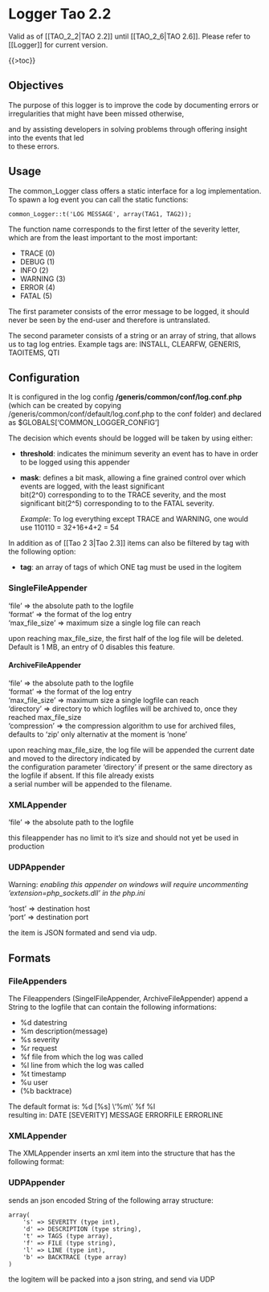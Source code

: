 <!--
parent:
    title: Logger
author:
    - 'Joel Bout'
created_at: '2015-10-28 13:26:22'
updated_at: '2015-10-28 13:26:22'
tags:
    - Logger
-->

Logger Tao 2.2
==============

Valid as of [[TAO\_2\_2|TAO 2.2]] until [[TAO\_2\_6|TAO 2.6]]. Please refer to [[Logger]] for current version.

{{\>toc}}

Objectives
----------

The purpose of this logger is to improve the code by documenting errors or irregularities that might have been missed otherwise,<br/>

and by assisting developers in solving problems through offering insight into the events that led\
to these errors.

Usage
-----

The common\_Logger class offers a static interface for a log implementation. To spawn a log event you can call the static functions:

    common_Logger::t('LOG MESSAGE', array(TAG1, TAG2));

The function name corresponds to the first letter of the severity letter, which are from the least important to the most important:

-   TRACE (0)
-   DEBUG (1)
-   INFO (2)
-   WARNING (3)
-   ERROR (4)
-   FATAL (5)

The first parameter consists of the error message to be logged, it should never be seen by the end-user and therefore is untranslated.

The second parameter consists of a string or an array of string, that allows us to tag log entries. Example tags are: INSTALL, CLEARFW, GENERIS, TAOITEMS, QTI

Configuration
-------------

It is configured in the log config **/generis/common/conf/log.conf.php** (which can be created by copying /generis/common/conf/default/log.conf.php to the conf folder) and declared as \$GLOBALS[‘COMMON\_LOGGER\_CONFIG’]

The decision which events should be logged will be taken by using either:

-   **threshold**: indicates the minimum severity an event has to have in order to be logged using this appender
-   **mask**: defines a bit mask, allowing a fine grained control over which events are logged, with the least significant\
    bit(2\^0) corresponding to to the TRACE severity, and the most significant bit(2\^5) corresponding to to the FATAL severity.<br/>

    *Example*: To log everything except TRACE and WARNING, one would use 110110 = 32+16+4+2 = 54

In addition as of [[Tao 2 3|Tao 2.3]] items can also be filtered by tag with the following option:

-   **tag**: an array of tags of which ONE tag must be used in the logitem

### SingleFileAppender

‘file’ =\> the absolute path to the logfile\
‘format’ =\> the format of the log entry\
‘max\_file\_size’ =\> maximum size a single log file can reach

upon reaching max\_file\_size, the first half of the log file will be deleted. Default is 1 MB, an entry of 0 disables this feature.

#### ArchiveFileAppender

‘file’ =\> the absolute path to the logfile\
‘format’ =\> the format of the log entry\
‘max\_file\_size’ =\> maximum size a single logfile can reach\
‘directory’ =\> directory to which logfiles will be archived to, once they reached max\_file\_size\
‘compression’ =\> the compression algorithm to use for archived files, defaults to ‘zip’ only alternativ at the moment is ‘none’

upon reaching max\_file\_size, the log file will be appended the current date and moved to the directory indicated by\
the configuration parameter ‘directory’ if present or the same directory as the logfile if absent. If this file already exists\
a serial number will be appended to the filename.

### XMLAppender

‘file’ =\> the absolute path to the logfile

this fileappender has no limit to it’s size and should not yet be used in production

### UDPAppender

Warning: *enabling this appender on windows will require uncommenting ’extension=php\_sockets.dll’ in the php.ini*

‘host’ =\> destination host\
‘port’ =\> destination port

the item is JSON formated and send via udp.

Formats
-------

### FileAppenders

The Fileappenders (SingelFileAppender, ArchiveFileAppender) append a String to the logfile that can contain the following informations:

-   %d datestring
-   %m description(message)
-   %s severity
-   %r request
-   %f file from which the log was called
-   %l line from which the log was called
-   %t timestamp
-   %u user
-   (%b backtrace)

The default format is: %d [%s] \\‘%m\\’ %f %l\
resulting in: DATE [SEVERITY] MESSAGE ERRORFILE ERRORLINE

### XMLAppender

The XMLAppender inserts an xml item into the structure that has the following format:


      
        
          
          
          
          
          
          
        
      

### UDPAppender

sends an json encoded String of the following array structure:

    array(
        's' => SEVERITY (type int),
        'd' => DESCRIPTION (type string),
        't' => TAGS (type array),
        'f' => FILE (type string),
        'l' => LINE (type int),
        'b' => BACKTRACE (type array)
    )

the logitem will be packed into a json string, and send via UDP

